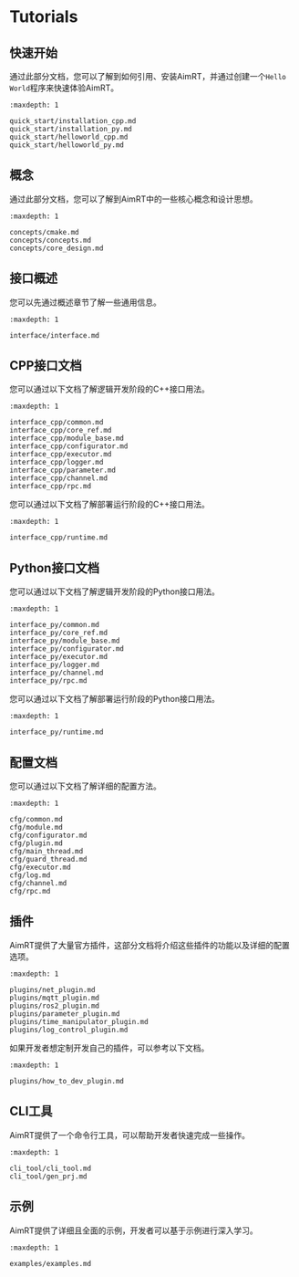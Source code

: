 # Tutorials


## 快速开始

通过此部分文档，您可以了解到如何引用、安装AimRT，并通过创建一个`Hello World`程序来快速体验AimRT。

```{toctree}
:maxdepth: 1

quick_start/installation_cpp.md
quick_start/installation_py.md
quick_start/helloworld_cpp.md
quick_start/helloworld_py.md
```

## 概念

通过此部分文档，您可以了解到AimRT中的一些核心概念和设计思想。


```{toctree}
:maxdepth: 1

concepts/cmake.md
concepts/concepts.md
concepts/core_design.md
```

## 接口概述

您可以先通过概述章节了解一些通用信息。

```{toctree}
:maxdepth: 1

interface/interface.md
```

## CPP接口文档

您可以通过以下文档了解逻辑开发阶段的C++接口用法。

```{toctree}
:maxdepth: 1

interface_cpp/common.md
interface_cpp/core_ref.md
interface_cpp/module_base.md
interface_cpp/configurator.md
interface_cpp/executor.md
interface_cpp/logger.md
interface_cpp/parameter.md
interface_cpp/channel.md
interface_cpp/rpc.md
```

您可以通过以下文档了解部署运行阶段的C++接口用法。

```{toctree}
:maxdepth: 1

interface_cpp/runtime.md
```



## Python接口文档

<!-- TODO, 本章节待整理-------- -->

您可以通过以下文档了解逻辑开发阶段的Python接口用法。

```{toctree}
:maxdepth: 1

interface_py/common.md
interface_py/core_ref.md
interface_py/module_base.md
interface_py/configurator.md
interface_py/executor.md
interface_py/logger.md
interface_py/channel.md
interface_py/rpc.md
```

您可以通过以下文档了解部署运行阶段的Python接口用法。

```{toctree}
:maxdepth: 1

interface_py/runtime.md
```

## 配置文档

您可以通过以下文档了解详细的配置方法。

```{toctree}
:maxdepth: 1

cfg/common.md
cfg/module.md
cfg/configurator.md
cfg/plugin.md
cfg/main_thread.md
cfg/guard_thread.md
cfg/executor.md
cfg/log.md
cfg/channel.md
cfg/rpc.md
```

## 插件

<!-- TODO, 本章节待整理-------- -->

AimRT提供了大量官方插件，这部分文档将介绍这些插件的功能以及详细的配置选项。

```{toctree}
:maxdepth: 1

plugins/net_plugin.md
plugins/mqtt_plugin.md
plugins/ros2_plugin.md
plugins/parameter_plugin.md
plugins/time_manipulator_plugin.md
plugins/log_control_plugin.md
```

如果开发者想定制开发自己的插件，可以参考以下文档。
```{toctree}
:maxdepth: 1

plugins/how_to_dev_plugin.md
```


## CLI工具

<!-- TODO, 本章节待整理-------- -->

AimRT提供了一个命令行工具，可以帮助开发者快速完成一些操作。

```{toctree}
:maxdepth: 1

cli_tool/cli_tool.md
cli_tool/gen_prj.md
```


## 示例

<!-- TODO, 本章节待整理-------- -->

AimRT提供了详细且全面的示例，开发者可以基于示例进行深入学习。

```{toctree}
:maxdepth: 1

examples/examples.md
```
